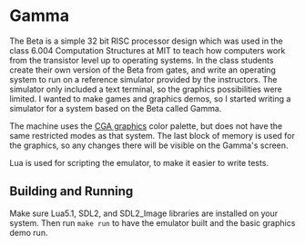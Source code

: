 # Gamma

The Beta is a simple 32 bit RISC processor design which was used in the class
6.004 Computation Structures at MIT to teach how computers work from the
transistor level up to operating systems. In the class students create their
own version of the Beta from gates, and write an operating system to run on a
reference simulator provided by the instructors. The simulator only included a
text terminal, so the graphics possibilities were limited. I wanted to make
games and graphics demos, so I started writing a simulator for a system based on
the Beta called Gamma.

The machine uses the [CGA graphics](https://en.wikipedia.org/wiki/Color_Graphics_Adapter)
color palette, but does not have the same restricted modes as that system.
The last block of memory is used for the graphics, so any changes there will be
visible on the Gamma's screen.

Lua is used for scripting the emulator, to make it easier to write tests.

## Building and Running

Make sure Lua5.1, SDL2, and SDL2_Image libraries are installed on your system.
Then run `make run` to have the emulator built and the basic graphics demo run.

